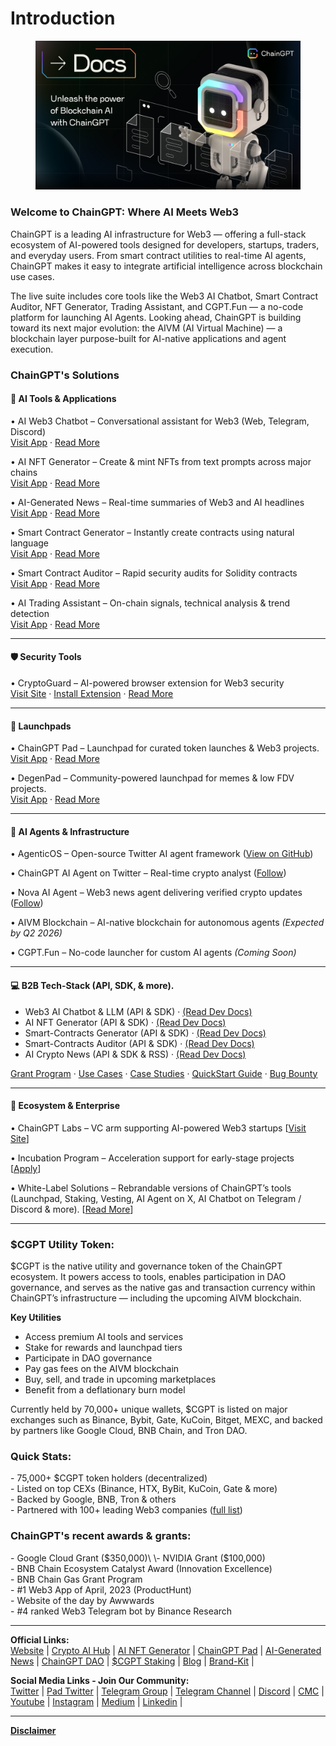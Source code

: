 # Introduction

<figure><img src=".gitbook/assets/9.png" alt=""><figcaption></figcaption></figure>

### **Welcome to ChainGPT: Where AI Meets Web3**

ChainGPT is a leading AI infrastructure for Web3 — offering a full-stack ecosystem of AI-powered tools designed for developers, startups, traders, and everyday users. From smart contract utilities to real-time AI agents, ChainGPT makes it easy to integrate artificial intelligence across blockchain use cases.

The live suite includes core tools like the Web3 AI Chatbot, Smart Contract Auditor, NFT Generator, Trading Assistant, and CGPT.Fun — a no-code platform for launching AI Agents. Looking ahead, ChainGPT is building toward its next major evolution: the AIVM (AI Virtual Machine) — a blockchain layer purpose-built for AI-native applications and agent execution.

### ChainGPT's Solutions

#### **🧠 AI Tools & Applications**

• AI Web3 Chatbot – Conversational assistant for Web3 (Web, Telegram, Discord)\
[Visit App](https://app.chaingpt.org) · [Read More](https://docs.chaingpt.org/the-ecosystem/ai-tools-and-applications/ai-chatbot)

• AI NFT Generator – Create & mint NFTs from text prompts across major chains\
[Visit App](https://nft.chaingpt.org) · [Read More](https://docs.chaingpt.org/the-ecosystem/ai-tools-and-applications/ai-nft-generator)

• AI-Generated News – Real-time summaries of Web3 and AI headlines\
[Visit App](https://app.chaingpt.org/news) · [Read More](https://docs.chaingpt.org/the-ecosystem/ai-tools-and-applications/ai-news)

• Smart Contract Generator – Instantly create contracts using natural language\
[Visit App](https://app.chaingpt.org/) · [Read More](https://docs.chaingpt.org/the-ecosystem/ai-tools-and-applications/smart-contract-generator)

• Smart Contract Auditor – Rapid security audits for Solidity contracts\
[Visit App](https://app.chaingpt.org/) · [Read More](https://docs.chaingpt.org/the-ecosystem/ai-tools-and-applications/smart-contract-auditor)

• AI Trading Assistant – On-chain signals, technical analysis & trend detection\
[Visit App](https://app.chaingpt.org/) · [Read More](https://docs.chaingpt.org/the-ecosystem/ai-tools-and-applications/ai-trading-assistant)

***

#### **🛡️ Security Tools**

• CryptoGuard – AI-powered browser extension for Web3 security\
[Visit Site](https://cryptoguard.ai/) · [Install Extension](https://chromewebstore.google.com/detail/cryptoguard-by-chaingpt-a/eegoohfobcaegoeoakafgiljckfiajhl) · [Read More](ai-tools-and-applications/cryptoguard-extension-your-web3-shield/)

***

#### 🚀 Launchpads

• ChainGPT Pad – Launchpad for curated token launches & Web3 projects.\
[Visit App](https://pad.chaingpt.org) · [Read More](our-ecosystem/chaingpt-pad/introduction-and-overview.md)

• DegenPad – Community-powered launchpad for memes & low FDV projects.\
[Visit App](https://degenpad.com) · [Read More](our-ecosystem/degenpad/)

***

#### **🧬 AI Agents & Infrastructure**

• AgenticOS – Open-source Twitter AI agent framework ([View on GitHub](https://github.com/ChainGPT-org/AgenticOS))

• ChainGPT AI Agent on Twitter – Real-time crypto analyst ([Follow](https://x.com/ChainGPTAI))

• Nova AI Agent – Web3 news agent delivering verified crypto updates ([Follow](https://x.com/ChainGPTAINews))

• AIVM Blockchain – AI-native blockchain for autonomous agents _(Expected by Q2 2026)_

• CGPT.Fun – No-code launcher for custom AI agents _(Coming Soon)_

***

#### :computer: B2B Tech-Stack (API, SDK, & more).

* Web3 AI Chatbot & LLM (API & SDK)  · [(Read Dev Docs)](dev-docs-api-and-sdk/web3-ai-chatbot-and-llm-api-and-sdk/)
* AI NFT Generator (API & SDK)  · [(Read Dev Docs)](dev-docs-api-and-sdk/ai-nft-generator-api-and-sdk/)
* Smart-Contracts Generator (API & SDK)  · [(Read Dev Docs)](dev-docs-api-and-sdk/smart-contracts-generator-api-and-sdk/)
* Smart-Contracts Auditor (API & SDK)  · [(Read Dev Docs)](dev-docs-api-and-sdk/smart-contracts-auditor-api-and-sdk/)
* AI Crypto News (API & SDK & RSS)  · [(Read Dev Docs)](dev-docs-api-and-sdk/ai-crypto-news-api-and-sdk-and-rss/)

[Grant Program](dev-docs-api-and-sdk/grant-program-and-co-marketing/) · [Use Cases](dev-docs-api-and-sdk/use-cases-and-examples.md) · [Case Studies](dev-docs-api-and-sdk/case-studies.md) · [QuickStart Guide](dev-docs-api-and-sdk/global-quickstart-guide.md) · [Bug Bounty](bug-bounty.md)

***

#### **🧪 Ecosystem & Enterprise**

• ChainGPT Labs – VC arm supporting AI-powered Web3 startups \[[Visit Site](https://labs.chaingpt.org)]

• Incubation Program – Acceleration support for early-stage projects \[[Apply](https://labs.chaingpt.org)]

• White-Label Solutions – Rebrandable versions of ChainGPT’s tools (Launchpad, Staking, Vesting, AI Agent on X, AI Chatbot on Telegram / Discord & more). \[[Read More](misc/b2b-offerings/launchpad-whitelabel.md)]

***

### **$CGPT Utility Token:**

$CGPT is the native utility and governance token of the ChainGPT ecosystem. It powers access to tools, enables participation in DAO governance, and serves as the native gas and transaction currency within ChainGPT’s infrastructure — including the upcoming AIVM blockchain.

**Key Utilities**

* Access premium AI tools and services
* Stake for rewards and launchpad tiers
* Participate in DAO governance
* Pay gas fees on the AIVM blockchain
* Buy, sell, and trade in upcoming marketplaces
* Benefit from a deflationary burn model

Currently held by 70,000+ unique wallets, $CGPT is listed on major exchanges such as Binance, Bybit, Gate, KuCoin, Bitget, MEXC, and backed by partners like Google Cloud, BNB Chain, and Tron DAO.

### **Quick Stats:**

\- 75,000+ $CGPT token holders (decentralized)\
\- Listed on top CEXs (Binance, HTX, ByBit, KuCoin, Gate & more) \
\- Backed by Google, BNB, Tron & others\
\- Partnered with 100+ leading Web3 companies ([full list](https://www.chaingpt.org/#team))

### **ChainGPT's recent awards & grants:**

\- Google Cloud Grant ($350,000)\
\- NVIDIA Grant ($100,000)\
\- BNB Chain Ecosystem Catalyst Award (Innovation Excellence)\
\- BNB Chain Gas Grant Program\
\- #1 Web3 App of April, 2023 (ProductHunt)\
\- Website of the day by Awwwards\
\- #4 ranked Web3 Telegram bot by Binance Research

***

**Official Links:**\
[Website](https://www.chaingpt.org/) | [Crypto AI Hub](https://app.chaingpt.org/) | [AI NFT Generator](https://nft.chaingpt.org/) | [ChainGPT Pad](https://pad.chaingpt.org/) | [AI-Generated News](https://app.chaingpt.org/news) | [ChainGPT DAO](https://dao.chaingpt.org/) | [$CGPT Staking](https://staking.chaingpt.org/) | [Blog](https://www.chaingpt.org/blog) | [Brand-Kit](https://www.chaingpt.org/brand-kit) |&#x20;

**Social Media Links - Join Our Community:**\
[Twitter](https://twitter.com/Chain_GPT) | [Pad Twitter](https://twitter.com/chaingpt_pad) | [Telegram Group](https://t.me/chaingpt) | [Telegram Channel](https://t.me/chaingptnews) | [Discord](https://discord.gg/chaingpt) | [CMC](https://coinmarketcap.com/community/profile/ChainGPT/) | [Youtube](https://www.youtube.com/@ChainGPT) | [Instagram](https://instagram.com/ChainGPTAI) | [Medium](https://medium.com/@chaingpt) | [Linkedin](https://www.linkedin.com/company/chaingpt) |

***

[**Disclaimer**](misc/legal-docs/disclaimer.md)
